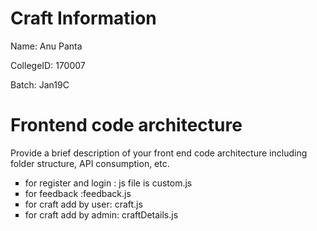 # Craft Information

Name: Anu Panta

CollegeID: 170007

Batch: Jan19C


# Frontend code architecture

Provide a brief description of your front end code architecture including folder structure, API consumption, etc.
 <ul style="list-style-type:square;">
  <li>for register and login : js file is custom.js</li>
  <li>for feedback :feedback.js</li>
  <li>for craft add by user: craft.js</li>
    <li>for craft add by admin: craftDetails.js</li>
</ul> 
